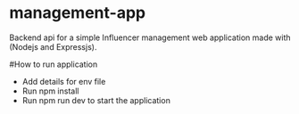 # management-app
 Backend api for a simple Influencer management web application made with (Nodejs and Expressjs).


#How to run application
- Add details for env file 
- Run npm install
- Run npm run dev to start the application